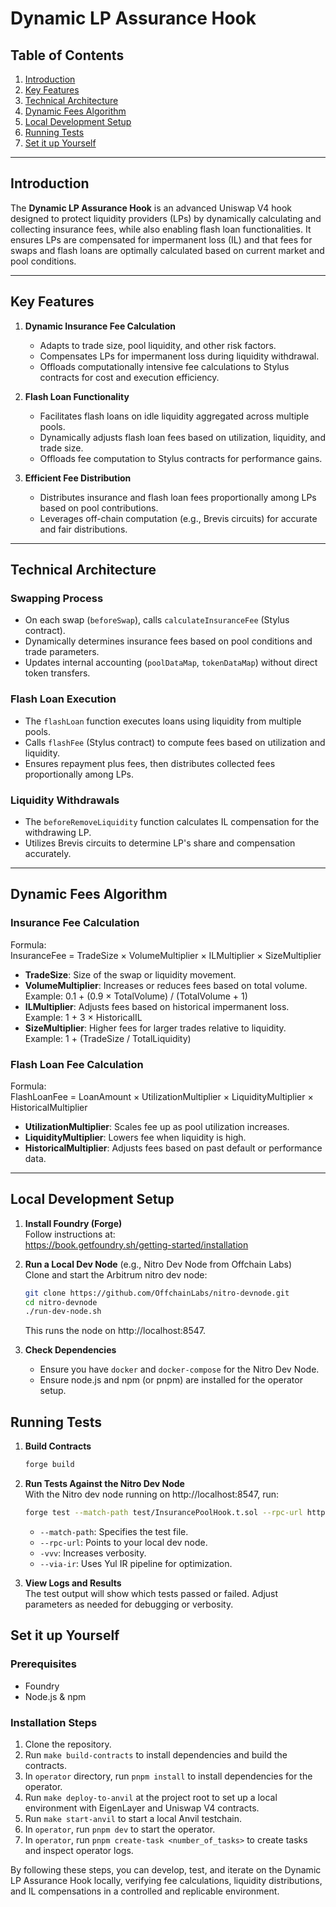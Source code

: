 # Dynamic LP Assurance Hook

## Table of Contents

1. [Introduction](#introduction)
2. [Key Features](#key-features)
3. [Technical Architecture](#technical-architecture)
4. [Dynamic Fees Algorithm](#dynamic-fees-algorithm)
5. [Local Development Setup](#local-development-setup)
6. [Running Tests](#running-tests)
7. [Set it up Yourself](#set-it-up-yourself)

---

## Introduction

The **Dynamic LP Assurance Hook** is an advanced Uniswap V4 hook designed to protect liquidity providers (LPs) by dynamically calculating and collecting insurance fees, while also enabling flash loan functionalities. It ensures LPs are compensated for impermanent loss (IL) and that fees for swaps and flash loans are optimally calculated based on current market and pool conditions.

---

## Key Features

1. **Dynamic Insurance Fee Calculation**

   - Adapts to trade size, pool liquidity, and other risk factors.
   - Compensates LPs for impermanent loss during liquidity withdrawal.
   - Offloads computationally intensive fee calculations to Stylus contracts for cost and execution efficiency.

2. **Flash Loan Functionality**

   - Facilitates flash loans on idle liquidity aggregated across multiple pools.
   - Dynamically adjusts flash loan fees based on utilization, liquidity, and trade size.
   - Offloads fee computation to Stylus contracts for performance gains.

3. **Efficient Fee Distribution**
   - Distributes insurance and flash loan fees proportionally among LPs based on pool contributions.
   - Leverages off-chain computation (e.g., Brevis circuits) for accurate and fair distributions.

---

## Technical Architecture

### Swapping Process

- On each swap (`beforeSwap`), calls `calculateInsuranceFee` (Stylus contract).
- Dynamically determines insurance fees based on pool conditions and trade parameters.
- Updates internal accounting (`poolDataMap`, `tokenDataMap`) without direct token transfers.

### Flash Loan Execution

- The `flashLoan` function executes loans using liquidity from multiple pools.
- Calls `flashFee` (Stylus contract) to compute fees based on utilization and liquidity.
- Ensures repayment plus fees, then distributes collected fees proportionally among LPs.

### Liquidity Withdrawals

- The `beforeRemoveLiquidity` function calculates IL compensation for the withdrawing LP.
- Utilizes Brevis circuits to determine LP's share and compensation accurately.

---

## Dynamic Fees Algorithm

### Insurance Fee Calculation

Formula:  
InsuranceFee = TradeSize × VolumeMultiplier × ILMultiplier × SizeMultiplier

- **TradeSize**: Size of the swap or liquidity movement.
- **VolumeMultiplier**: Increases or reduces fees based on total volume.  
  Example: 0.1 + (0.9 × TotalVolume) / (TotalVolume + 1)
- **ILMultiplier**: Adjusts fees based on historical impermanent loss.  
  Example: 1 + 3 × HistoricalIL
- **SizeMultiplier**: Higher fees for larger trades relative to liquidity.  
  Example: 1 + (TradeSize / TotalLiquidity)

### Flash Loan Fee Calculation

Formula:  
FlashLoanFee = LoanAmount × UtilizationMultiplier × LiquidityMultiplier × HistoricalMultiplier

- **UtilizationMultiplier**: Scales fee up as pool utilization increases.
- **LiquidityMultiplier**: Lowers fee when liquidity is high.
- **HistoricalMultiplier**: Adjusts fees based on past default or performance data.

---

## Local Development Setup

1. **Install Foundry (Forge)**  
   Follow instructions at:  
   https://book.getfoundry.sh/getting-started/installation

2. **Run a Local Dev Node** (e.g., Nitro Dev Node from Offchain Labs)  
   Clone and start the Arbitrum nitro dev node:

   ```bash
   git clone https://github.com/OffchainLabs/nitro-devnode.git
   cd nitro-devnode
   ./run-dev-node.sh
   ```

   This runs the node on http://localhost:8547.

3. **Check Dependencies**
   - Ensure you have `docker` and `docker-compose` for the Nitro Dev Node.
   - Ensure node.js and npm (or pnpm) are installed for the operator setup.

## Running Tests

1. **Build Contracts**

   ```bash
   forge build
   ```

2. **Run Tests Against the Nitro Dev Node**  
   With the Nitro dev node running on http://localhost:8547, run:

   ```bash
   forge test --match-path test/InsurancePoolHook.t.sol --rpc-url http://localhost:8547 -vvv --via-ir
   ```

   - `--match-path`: Specifies the test file.
   - `--rpc-url`: Points to your local dev node.
   - `-vvv`: Increases verbosity.
   - `--via-ir`: Uses Yul IR pipeline for optimization.

3. **View Logs and Results**  
   The test output will show which tests passed or failed. Adjust parameters as needed for debugging or verbosity.

## Set it up Yourself

### Prerequisites

- Foundry
- Node.js & npm

### Installation Steps

1. Clone the repository.
2. Run `make build-contracts` to install dependencies and build the contracts.
3. In `operator` directory, run `pnpm install` to install dependencies for the operator.
4. Run `make deploy-to-anvil` at the project root to set up a local environment with EigenLayer and Uniswap V4 contracts.
5. Run `make start-anvil` to start a local Anvil testchain.
6. In `operator`, run `pnpm dev` to start the operator.
7. In `operator`, run `pnpm create-task <number_of_tasks>` to create tasks and inspect operator logs.

By following these steps, you can develop, test, and iterate on the Dynamic LP Assurance Hook locally, verifying fee calculations, liquidity distributions, and IL compensations in a controlled and replicable environment.
